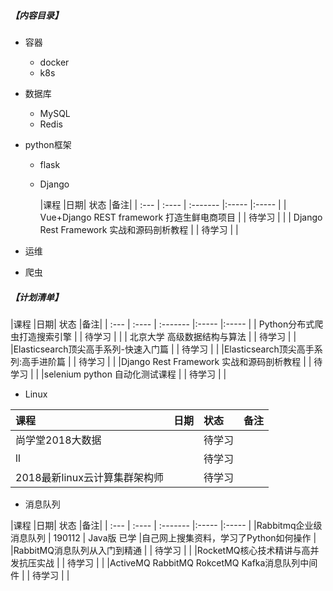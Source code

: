 ##### 【内容目录】
- 容器
  - docker
  - k8s

- 数据库
  - MySQL
  - Redis


- python框架
  - flask
  - Django

    |课程 |日期| 状态     |备注|
    | :--- | :---- | :------- |:----- |:----- |
    | Vue+Django REST framework 打造生鲜电商项目 |   |  待学习    |      |
    | Django Rest Framework 实战和源码剖析教程 |   |  待学习    |      |


- 运维



- 爬虫



##### 【计划清单】

|课程 |日期| 状态     |备注|
| :--- | :---- | :------- |:----- |:----- |
| Python分布式爬虫打造搜索引擎 |   |  待学习    |      |
| 北京大学 高级数据结构与算法 |   |  待学习    |      |
|Elasticsearch顶尖高手系列-快速入门篇 |   |  待学习    |      |
|Elasticsearch顶尖高手系列:高手进阶篇 |   |  待学习    |      |
|Django Rest Framework 实战和源码剖析教程 |   |  待学习    |      |
|selenium python 自动化测试课程 |   |  待学习    |      |






- Linux

|课程 |日期| 状态     |备注|
| :--- | :---- | :------- |:----- |
| 尚学堂2018大数据|   |  待学习    |      
| ll |   |  待学习    |      |
|2018最新linux云计算集群架构师 |   |  待学习    |      |







- 消息队列

|课程 |日期| 状态     |备注|
| :--- | :---- | :------- |:----- |:----- |
|Rabbitmq企业级消息队列 |  190112 | Java版 已学   |自己网上搜集资料，学习了Python如何操作 |
|RabbitMQ消息队列从入门到精通 |   |  待学习    |      |
|RocketMQ核心技术精讲与高并发抗压实战 |   |  待学习    |      |
|ActiveMQ RabbitMQ RokcetMQ Kafka消息队列中间件 |   |  待学习    |      |

